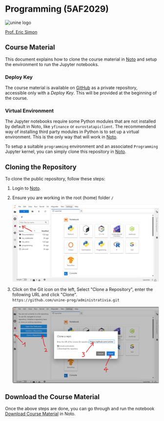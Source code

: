 # Programming (5AF2029)

<img src="https://www.unine.ch/files/live/sites/communication/files/Logos/2022/unine_logo_couleur.png" alt="unine logo" width="180px">

[Prof. Eric Simon](mailto:eric.simon@unine.ch)

## Course Material

This document explains how to clone the course material in [Noto](https://noto.epfl.ch/) and setup the environment to run the Jupyter notebooks.

### Deploy Key

The course material is available on [GitHub](https://github.com/) as a private repository, accessible only with a *Deploy Key*. This will be provided at the beginning of the course.

### Virtual Environment

The Jupyter notebooks require some Python modules that are not installed by default in Noto, like `yfinance` or `eurostatapiclient`. The recommendend way of installing third party modules in Python is to set up a virtual environment. This is the only way that will work in [Noto](https://noto.epfl.ch/).

To setup a suitable `programming` environment and an associated `Programming` Jupyter kernel, you can simply clone this repository in [Noto](https://noto.epfl.ch/).

## Cloning the Repository

To clone the public repository, follow these steps:

1. Login to [Noto](https://noto.epfl.ch/).
   
3. Ensure you are working in the root (home) folder `/`

    <img src="../images/noto-root-folder.png"/><br/>

4. Click on the Git icon on the left, Select "Clone a Repository", enter the following URL and click "Clone".<br/>
    `https://github.com/unine-prog/administrativia.git`

    <img src="../images/noto-git-clone.png"><br/>

## Download the Course Material

Once the above steps are done, you can go through and run the notebook <a href="https://noto.epfl.ch/hub/user-redirect/lab/tree/programming/administrativia/course-material/Download%20Course%20Material.ipynb" target="_blank">Download Course Material</a> in Noto.